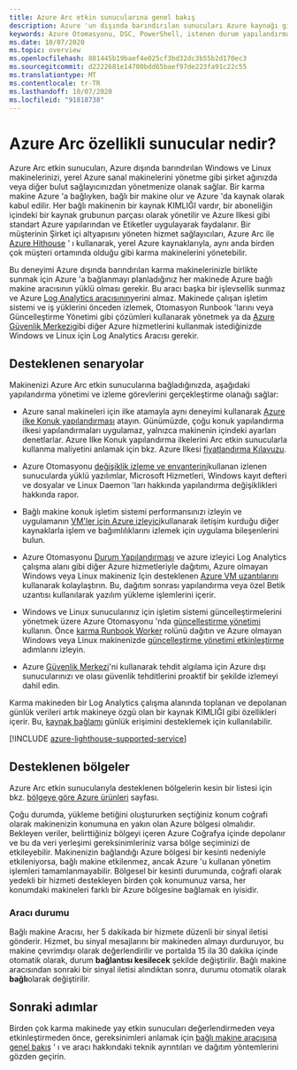 ```yaml
---
title: Azure Arc etkin sunucularına genel bakış
description: Azure 'un dışında barındırılan sunucuları Azure kaynağı gibi yönetmek için Azure Arc etkin sunucularını nasıl kullanacağınızı öğrenin.
keywords: Azure Otomasyonu, DSC, PowerShell, istenen durum yapılandırması, güncelleştirme yönetimi, değişiklik izleme, envanter, runbook 'lar, Python, grafik, karma
ms.date: 10/07/2020
ms.topic: overview
ms.openlocfilehash: 881445b19baef4e025cf3bd32dc3b55b2d170ec3
ms.sourcegitcommit: d2222681e14700bdd65baef97de223fa91c22c55
ms.translationtype: MT
ms.contentlocale: tr-TR
ms.lasthandoff: 10/07/2020
ms.locfileid: "91818738"
---
```

# <a name="what-is-azure-arc-enabled-servers"></a>Azure Arc özellikli sunucular nedir?

Azure Arc etkin sunucuları, Azure dışında barındırılan Windows ve Linux makinelerinizi, yerel Azure sanal makinelerini yönetme gibi şirket ağınızda veya diğer bulut sağlayıcınızdan yönetmenize olanak sağlar. Bir karma makine Azure 'a bağlıyken, bağlı bir makine olur ve Azure 'da kaynak olarak kabul edilir. Her bağlı makinenin bir kaynak KIMLIĞI vardır, bir aboneliğin içindeki bir kaynak grubunun parçası olarak yönetilir ve Azure Ilkesi gibi standart Azure yapılarından ve Etiketler uygulayarak faydalanır. Bir müşterinin Şirket içi altyapısını yöneten hizmet sağlayıcıları, Azure Arc ile [Azure Hithouse](../../lighthouse/how-to/manage-hybrid-infrastructure-arc.md) ' ı kullanarak, yerel Azure kaynaklarıyla, aynı anda birden çok müşteri ortamında olduğu gibi karma makinelerini yönetebilir.

Bu deneyimi Azure dışında barındırılan karma makinelerinizle birlikte sunmak için Azure 'a bağlanmayı planladığınız her makinede Azure bağlı makine aracısının yüklü olması gerekir. Bu aracı başka bir işlevsellik sunmaz ve Azure [Log Analytics aracısının](../../azure-monitor/platform/log-analytics-agent.md)yerini almaz. Makinede çalışan işletim sistemi ve iş yüklerini önceden izlemek, Otomasyon Runbook 'larını veya Güncelleştirme Yönetimi gibi çözümleri kullanarak yönetmek ya da [Azure Güvenlik Merkezi](../../security-center/security-center-intro.md)gibi diğer Azure hizmetlerini kullanmak istediğinizde Windows ve Linux için Log Analytics Aracısı gerekir.

## <a name="supported-scenarios"></a>Desteklenen senaryolar

Makinenizi Azure Arc etkin sunucularına bağladığınızda, aşağıdaki yapılandırma yönetimi ve izleme görevlerini gerçekleştirme olanağı sağlar:

- Azure sanal makineleri için ilke atamayla aynı deneyimi kullanarak [Azure ilke Konuk yapılandırması](../../governance/policy/concepts/guest-configuration.md) atayın. Günümüzde, çoğu konuk yapılandırma ilkesi yapılandırmaları uygulamaz, yalnızca makinenin içindeki ayarları denetlarlar. Azure Ilke Konuk yapılandırma ilkelerini Arc etkin sunucularla kullanma maliyetini anlamak için bkz. Azure Ilkesi [fiyatlandırma Kılavuzu](https://azure.microsoft.com/pricing/details/azure-policy/).

- Azure Otomasyonu [değişiklik izleme ve envanterini](../../automation/change-tracking.md)kullanan izlenen sunucularda yüklü yazılımlar, Microsoft Hizmetleri, Windows kayıt defteri ve dosyalar ve Linux Daemon 'ları hakkında yapılandırma değişiklikleri hakkında rapor.

- Bağlı makine konuk işletim sistemi performansınızı izleyin ve uygulamanın [VM'ler için Azure izleyici](../../azure-monitor/insights/vminsights-overview.md)kullanarak iletişim kurduğu diğer kaynaklarla işlem ve bağımlılıklarını izlemek için uygulama bileşenlerini bulun.

- Azure Otomasyonu [Durum Yapılandırması](../../automation/automation-dsc-overview.md) ve azure izleyici Log Analytics çalışma alanı gibi diğer Azure hizmetleriyle dağıtımı, Azure olmayan Windows veya Linux makineniz Için desteklenen [Azure VM uzantılarını](manage-vm-extensions.md) kullanarak kolaylaştırın. Bu, dağıtım sonrası yapılandırma veya özel Betik uzantısı kullanılarak yazılım yükleme işlemlerini içerir.

- Windows ve Linux sunucularınız için işletim sistemi güncelleştirmelerini yönetmek üzere Azure Otomasyonu 'nda [güncelleştirme yönetimi](../../automation/update-management/update-mgmt-overview.md) kullanın. Önce [karma Runbook Worker](../../automation/automation-hybrid-runbook-worker.md) rolünü dağıtın ve Azure olmayan Windows veya Linux makinenizde [güncelleştirme yönetimi etkinleştirme](../../automation/update-management/update-mgmt-enable-portal.md) adımlarını izleyin.

- Azure [Güvenlik Merkezi](../../security-center/security-center-intro.md)'ni kullanarak tehdit algılama için Azure dışı sunucularınızı ve olası güvenlik tehditlerini proaktif bir şekilde izlemeyi dahil edin.

Karma makineden bir Log Analytics çalışma alanında toplanan ve depolanan günlük verileri artık makineye özgü olan bir kaynak KIMLIĞI gibi özellikleri içerir. Bu, [kaynak bağlamı](../../azure-monitor/platform/design-logs-deployment.md#access-mode) günlük erişimini desteklemek için kullanılabilir.

[!INCLUDE [azure-lighthouse-supported-service](../../../includes/azure-lighthouse-supported-service.md)]

## <a name="supported-regions"></a>Desteklenen bölgeler

Azure Arc etkin sunucularıyla desteklenen bölgelerin kesin bir listesi için bkz. [bölgeye göre Azure ürünleri](https://azure.microsoft.com/global-infrastructure/services/?products=azure-arc) sayfası.

Çoğu durumda, yükleme betiğini oluştururken seçtiğiniz konum coğrafi olarak makinenizin konumuna en yakın olan Azure bölgesi olmalıdır. Bekleyen veriler, belirttiğiniz bölgeyi içeren Azure Coğrafya içinde depolanır ve bu da veri yerleşimi gereksinimleriniz varsa bölge seçiminizi de etkileyebilir. Makinenizin bağlandığı Azure bölgesi bir kesinti nedeniyle etkileniyorsa, bağlı makine etkilenmez, ancak Azure 'u kullanan yönetim işlemleri tamamlanmayabilir. Bölgesel bir kesinti durumunda, coğrafi olarak yedekli bir hizmeti destekleyen birden çok konumunuz varsa, her konumdaki makineleri farklı bir Azure bölgesine bağlamak en iyisidir.

### <a name="agent-status"></a>Aracı durumu

Bağlı makine Aracısı, her 5 dakikada bir hizmete düzenli bir sinyal iletisi gönderir. Hizmet, bu sinyal mesajlarını bir makineden almayı durduruyor, bu makine çevrimdışı olarak değerlendirilir ve portalda 15 ila 30 dakika içinde otomatik olarak, durum **bağlantısı kesilecek** şekilde değiştirilir. Bağlı makine aracısından sonraki bir sinyal iletisi alındıktan sonra, durumu otomatik olarak **bağlı**olarak değiştirilir.

## <a name="next-steps"></a>Sonraki adımlar

Birden çok karma makinede yay etkin sunucuları değerlendirmeden veya etkinleştirmeden önce, gereksinimleri anlamak için [bağlı makine aracısına genel bakış](agent-overview.md) ' ı ve aracı hakkındaki teknik ayrıntıları ve dağıtım yöntemlerini gözden geçirin.
